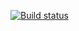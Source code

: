 [![Build status](https://ci.appveyor.com/api/projects/status/km9g61uy6ricn2ot?svg=true)](https://ci.appveyor.com/project/Sormat59/dz-3-2-1-postmanecho)